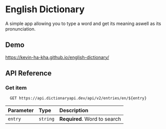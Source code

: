 # English Dictionary

A simple app allowing you to type a word and get its meaning aswell as its pronunciation.


## Demo

https://kevin-ha-kha.github.io/english-dictionary/


## API Reference

### Get item

```http
  GET https://api.dictionaryapi.dev/api/v2/entries/en/${entry}
```

| Parameter | Type     | Description                       |
| :-------- | :------- | :-------------------------------- |
| `entry`      | `string` | **Required**. Word to search |

